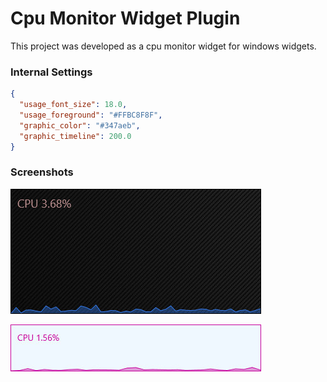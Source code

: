 # Cpu Monitor Widget Plugin

This project was developed as a cpu monitor widget for windows widgets.

### Internal Settings

```json
{
  "usage_font_size": 18.0,
  "usage_foreground": "#FFBC8F8F",
  "graphic_color": "#347aeb",
  "graphic_timeline": 200.0
}
```

### Screenshots

![cpu_monitor](https://raw.githubusercontent.com/emretulek/Cpu-Monitor/refs/heads/master/sc_cpu/cpu_1.jpg)


![cpu_monitor skin](https://raw.githubusercontent.com/emretulek/Cpu-Monitor/refs/heads/master/sc_cpu/cpu_2.jpg)
